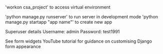 'workon csa_project' to access virtual environment

'python manage.py runserver' to run server in development mode
'python manage.py startapp "app name"' to create new app

Superuser details
Username: admin
Password: test1991

See form widgets YouTube tutorial for guidance on customising Django form appearance